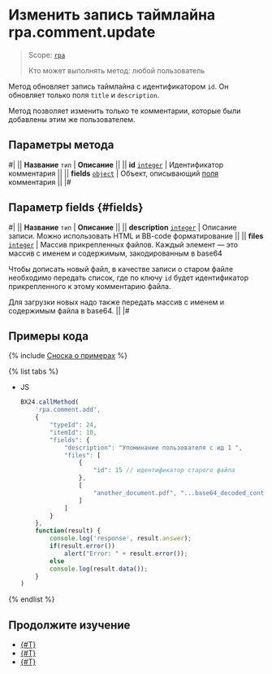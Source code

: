 # Изменить запись таймлайна rpa.comment.update

> Scope: [`rpa`](../../../scopes/permissions.md)
>
> Кто может выполнять метод: любой пользователь

Метод обновляет запись таймлайна с идентификатором `id`. Он обновляет только поля `title` и `description`.

Метод позволяет изменить только те комментарии, которые были добавлены этим же пользователем.

## Параметры метода

#|
|| **Название**
`тип` | **Описание** ||
|| **id** 
[`integer`](../../../data-types.md) | Идентификатор комментария ||
|| **fields** 
[`object`](../../../data-types.md) | Объект, описывающий [поля](#fields) комментария ||
|#

## Параметр fields {#fields}

#|
|| **Название**
`тип` | **Описание** ||
|| **description** 
[`integer`](../../../data-types.md) | Описание записи. Можно использовать HTML и BB-code форматирование ||
|| **files** 
[`integer`](../../../data-types.md) | Массив прикрепленных файлов. Каждый элемент — это массив с именем и содержимым, закодированным в base64

Чтобы дописать новый файл, в качестве записи о старом файле необходимо передать список, где по ключу `id` будет идентификатор прикрепленного к этому комментарию файла.

Для загрузки новых надо также передать массив с именем и содержимым файла в base64. ||
|#

## Примеры кода

{% include [Сноска о примерах](../../../../_includes/examples.md) %}

{% list tabs %}

- JS

    ```js
    BX24.callMethod(
        'rpa.comment.add',
        {
            "typeId": 24,
            "itemId": 10,
            "fields": {
                "description": "Упоминание пользователя с ид 1 ",
                "files": [
                    {
                        "id": 15 // идентификатор старого файла
                    },
                    [
                        "another_document.pdf", "...base64_decoded_content..."
                    ]
                ]
            }
        },
        function(result) {
            console.log('response', result.answer);
            if(result.error())
                alert("Error: " + result.error());
            else
            console.log(result.data());
        }
    )
    ```

{% endlist %}

## Продолжите изучение 

- [{#T}](./index.md)
- [{#T}](./rpa-comment-add.md)
- [{#T}](./rpa-comment-delete.md)